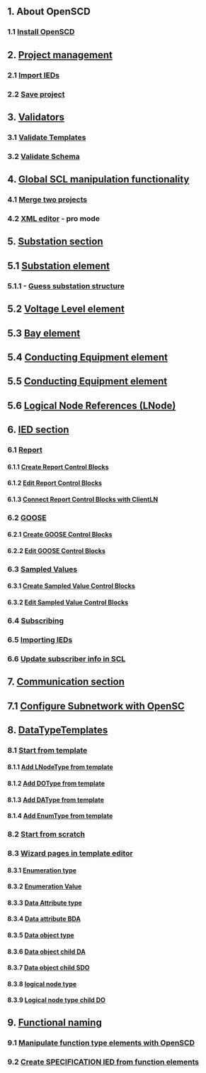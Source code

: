 ## 1. About OpenSCD

### 1.1 [Install OpenSCD](https://github.com/openscd/open-scd/wiki/Install-OpenSCD)

## 2. [Project management](https://github.com/openscd/open-scd/wiki/Project-workflow)

### 2.1 [Import IEDs](https://github.com/openscd/open-scd/wiki/Import-IEDs)

### 2.2 [Save project](https://github.com/openscd/open-scd/wiki/Save-project)

## 3. [Validators](https://github.com/openscd/open-scd/wiki/Validators)

### 3.1 [Validate Templates](https://github.com/openscd/open-scd/wiki/Validate-template)

### 3.2 [Validate Schema](https://github.com/openscd/open-scd/wiki/Validate-schema)

## 4. [Global SCL manipulation functionality](https://github.com/openscd/open-scd/wiki/Global-SCL-manipulation)

### 4.1 [Merge two projects](https://github.com/openscd/open-scd/wiki/Merge-functionality)

### 4.2 [XML editor](https://github.com/openscd/open-scd/wiki/XML-code-editor) - **pro mode**

## 5. [Substation section](https://github.com/openscd/open-scd/wiki/Substation-Section-Basics)

## 5.1 [Substation element](https://github.com/openscd/open-scd/wiki/Substation)

### 5.1.1 - [Guess substation structure](https://github.com/openscd/open-scd/wiki/Guess-substation-structure)

## 5.2 [Voltage Level element](https://github.com/openscd/open-scd/wiki/Voltage-Level)

## 5.3 [Bay element](https://github.com/openscd/open-scd/wiki/Bay)

## 5.4 [Conducting Equipment element](https://github.com/openscd/open-scd/wiki/Conducting-Equipment)

## 5.5 [Conducting Equipment element](https://github.com/openscd/open-scd/wiki/Power-Transformer)

## 5.6 [Logical Node References (LNode)](https://github.com/openscd/open-scd/wiki/Logical-Node-Reference)

## 6. [IED section](https://github.com/openscd/open-scd/wiki/IED)

### 6.1 [Report](https://github.com/openscd/open-scd/wiki/Report-Basics)

#### 6.1.1 [Create Report Control Blocks](https://github.com/openscd/open-scd/wiki/Create-Report-Control-Blocks)

#### 6.1.2 [Edit Report Control Blocks](https://github.com/openscd/open-scd/wiki/Edit-Report-Control-Blocks)

#### 6.1.3 [Connect Report Control Blocks with ClientLN](https://github.com/openscd/open-scd/wiki/ClientLN)

### 6.2 [GOOSE](https://github.com/openscd/open-scd/wiki/Generic-Substation-Event-Basics)

#### 6.2.1 [Create GOOSE Control Blocks](https://github.com/openscd/open-scd/wiki/Create-GOOSE-Control-Blocks)

#### 6.2.2 [Edit GOOSE Control Blocks](https://github.com/openscd/open-scd/wiki/Edit-GOOSE-Control-Blocks)

### 6.3 [Sampled Values](https://github.com/openscd/open-scd/wiki/Sampled-Values-Basics)

#### 6.3.1 [Create Sampled Value Control Blocks](https://github.com/openscd/open-scd/wiki/Create-Sampled-Value-Control-Blocks)

#### 6.3.2 [Edit Sampled Value Control Blocks](https://github.com/openscd/open-scd/wiki/Edit-Sampled-Value-Control-Blocks)

### 6.4 [Subscribing](https://github.com/openscd/open-scd/wiki/Subscriber-basics)

### 6.5 [Importing IEDs](https://github.com/openscd/open-scd/wiki/Import-IEDs)

### 6.6 [Update subscriber info in SCL](https://github.com/openscd/open-scd/wiki/Update-subscriber-info)

## 7. [Communication section](https://github.com/openscd/open-scd/wiki/Communication-Basics)

## 7.1 [Configure Subnetwork with OpenSC](https://github.com/openscd/open-scd/wiki/Subnetwork)

## 8. [DataTypeTemplates](https://github.com/openscd/open-scd/wiki/DataTypeTemplates)

### 8.1 [Start from template](https://github.com/openscd/open-scd/wiki/Start-from-template)

#### 8.1.1 [Add LNodeType from template](https://github.com/openscd/open-scd/wiki/Add-LNodeType-from-templates)

#### 8.1.2 [Add DOType from template](https://github.com/openscd/open-scd/wiki/Add-DOType-from-templates)

#### 8.1.3 [Add DAType from template](https://github.com/openscd/open-scd/wiki/Add-DAType-from-templates)

#### 8.1.4 [Add EnumType from template](https://github.com/openscd/open-scd/wiki/Add-EnumType-from-templates)

### 8.2 [Start from scratch](https://github.com/openscd/open-scd/wiki/Start-from-scratch)

### 8.3 [Wizard pages in template editor](https://github.com/openscd/open-scd/wiki/All-template-editor-wizards)

#### 8.3.1 [Enumeration type](https://github.com/openscd/open-scd/wiki/Enumeration-EnumType)

#### 8.3.2 [Enumeration Value](https://github.com/openscd/open-scd/wiki/Enumeration-EnumVal)

#### 8.3.3 [Data Attribute type](https://github.com/openscd/open-scd/wiki/Data-attribute-type-DAType)

#### 8.3.4 [Data attribute BDA](https://github.com/openscd/open-scd/wiki/Data-attribute-type-child-BDA)

#### 8.3.5 [Data object type ](https://github.com/openscd/open-scd/wiki/Data-object-type-DOType)

#### 8.3.6 [Data object child DA](https://github.com/openscd/open-scd/wiki/Data-object-type-child-DA)

#### 8.3.7 [Data object child SDO](https://github.com/openscd/open-scd/wiki/Data-object-type-child-SDO)

#### 8.3.8 [logical node type](https://github.com/openscd/open-scd/wiki/Logical-node-type-LNodeType)

#### 8.3.9 [Logical node type child DO](https://github.com/openscd/open-scd/wiki/Logical-node-type-child-DO)

## 9. [Functional naming](https://github.com/openscd/open-scd/wiki/Functional-Naming-Basics)

### 9.1 [Manipulate function type elements with OpenSCD](https://github.com/openscd/open-scd/wiki/Function)

### 9.2 [Create SPECIFICATION IED from function elements](https://github.com/openscd/open-scd/wiki/Create-Specification-IED-from-functions)
